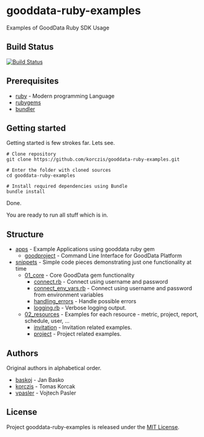 # gooddata-ruby-examples

Examples of GoodData Ruby SDK Usage

## Build Status

[![Build Status](https://travis-ci.org/korczis/gooddata-ruby-examples.svg?branch=master)](https://travis-ci.org/korczis/gooddata-ruby-examples)

## Prerequisites

- [ruby](https://www.ruby-lang.org/en/) - Modern programming Language
- [rubygems](https://rubygems.org/)
- [bundler](http://bundler.io/)

## Getting started 

Getting started is few strokes far. Lets see.

```
# Clone repository
git clone https://github.com/korczis/gooddata-ruby-examples.git

# Enter the folder with cloned sources
cd gooddata-ruby-examples

# Install required dependencies using Bundle
bundle install
```
Done. 

You are ready to run all stuff which is in.

## Structure

- [apps](https://github.com/korczis/gooddata-ruby-examples/tree/master/apps) - Example Applications using gooddata ruby gem
  - [goodproject](https://github.com/korczis/gooddata-ruby-examples/tree/master/apps/goodproject) - Command Line Interface for GoodData Platform
- [snippets](https://github.com/korczis/gooddata-ruby-examples/tree/master/snippets) - Simple code pieces demonstrating just one functionality at time
  - [01_core](https://github.com/korczis/gooddata-ruby-examples/tree/master/snippets/01_core) - Core GoodData gem functionality
    - [connect.rb](https://github.com/korczis/gooddata-ruby-examples/blob/master/snippets/01_core/connect.rb) - Connect using username and password
    - [connect_env_vars.rb](https://github.com/korczis/gooddata-ruby-examples/blob/master/snippets/01_core/connect_env_vars.rb) - Connect using username and password from environment variables
    - [handling_errors](https://github.com/korczis/gooddata-ruby-examples/blob/master/snippets/01_core/handling_errors.rb) - Handle possible errors
    - [logging.rb](https://github.com/korczis/gooddata-ruby-examples/blob/master/snippets/01_core/logging.rb) - Verbose logging output.
  - [02_resources](https://github.com/korczis/gooddata-ruby-examples/tree/master/snippets/02_resources) - Examples for each resource - metric, project, report, schedule, user, ...
    - [invitation](https://github.com/korczis/gooddata-ruby-examples/tree/master/snippets/02_resources/invitation) - Invitation related examples.
    - [project](https://github.com/korczis/gooddata-ruby-examples/tree/master/snippets/02_resources/project) - Project related examples.

## Authors

Original authors in alphabetical order.

- [baskoj](https://github.com/baskoj) - Jan Basko
- [korczis](https://github.com/korczis) - Tomas Korcak
- [vpasler](https://github.com/vpasler) - Vojtech Pasler

## License

Project gooddata-ruby-examples is released under the [MIT License](http://www.opensource.org/licenses/MIT).
